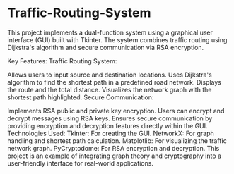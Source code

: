 # Traffic-Routing-System
This project implements a dual-function system using a graphical user interface (GUI) built with Tkinter. The system combines traffic routing using Dijkstra's algorithm and secure communication via RSA encryption.


Key Features:
Traffic Routing System:

Allows users to input source and destination locations.
Uses Dijkstra's algorithm to find the shortest path in a predefined road network.
Displays the route and the total distance.
Visualizes the network graph with the shortest path highlighted.
Secure Communication:

Implements RSA public and private key encryption.
Users can encrypt and decrypt messages using RSA keys.
Ensures secure communication by providing encryption and decryption features directly within the GUI.
Technologies Used:
Tkinter: For creating the GUI.
NetworkX: For graph handling and shortest path calculation.
Matplotlib: For visualizing the traffic network graph.
PyCryptodome: For RSA encryption and decryption.
This project is an example of integrating graph theory and cryptography into a user-friendly interface for real-world applications.
